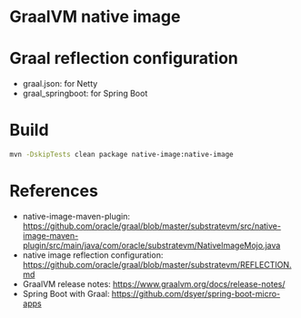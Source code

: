 GraalVM native image
====================

# Graal reflection configuration

* graal.json:  for Netty
* graal_springboot: for Spring Boot

# Build

<!--[demo]:second-->
```bash
mvn -DskipTests clean package native-image:native-image
```

# References

* native-image-maven-plugin: https://github.com/oracle/graal/blob/master/substratevm/src/native-image-maven-plugin/src/main/java/com/oracle/substratevm/NativeImageMojo.java
* native image reflection configuration: https://github.com/oracle/graal/blob/master/substratevm/REFLECTION.md
* GraalVM release notes: https://www.graalvm.org/docs/release-notes/
* Spring Boot with Graal: https://github.com/dsyer/spring-boot-micro-apps
